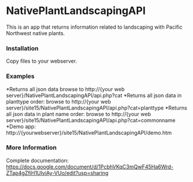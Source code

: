  NativePlantLandscapingAPI
 =========================

This is an app that returns information related to landscaping with Pacific Northwest native plants.

### Installation
Copy files to your webserver.

### Examples
*Returns all json data browse to http://{your web server}/NativePlantLandscapingAPI/api.php?cat
*Returns all json data in planttype order: browse to http://{your web server}/site15/NativePlantLandscapingAPI/api.php?cat=planttype
*Returns all json data in plant name order: browse to http://{your web server}/site15/NativePlantLandscapingAPI/api.php?cat=commonname
*Demo app: http://{yourwebserver}/site15/NativePlantLandscapingAPI/demo.htm

### More Information
Complete documentation: https://docs.google.com/document/d/1PcbhVKqC3mQwF45Ha6Wrd-ZTap4gZfiH1UIviAy-VUo/edit?usp=sharing


